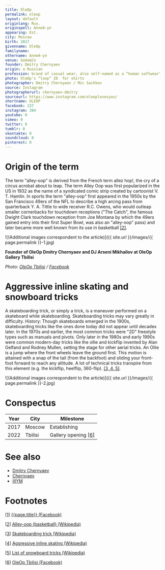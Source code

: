 ```yaml
---
title: OleOp
permalink: oleop
layout: default
originlang: Rus.
originspell: Аллей-уп
appearing: Est.
city: Moscow
birth: 2017
givenname: OleOp
familyname:
othername: Аллей-уп
venue: Goma&Co
founder: Dmitry Chernyaev
origin: a Russian
profession: brand of casual wear, also self-named as a “human softwear” and founded by artist Dmitry Chernyaev (Дмитрий Черняев)
photo: OleOp's “loop” ID  for shirts
photographer: Dmitry Chernyaev / Mic Sachkov
source: Instagram
photographerurl: chernyaev-dmitry
sourceurl: https://www.instagram.com/oleoplovesyou/
shortname: OLEOP
facebook: 237
instagram: 384
youtube: 0
vimeo: 0
twitter: 0
tumblr: 0
vkontakte: 0
soundcloud: 0
pinterest: 0
---
```


# Origin of the term

The term "alley-oop" is derived from the French term allez hop!, the cry of a circus acrobat about to leap. The term Alley Oop was first popularized in the US in 1932 as the name of a syndicated comic strip created by cartoonist V. T. Hamlin. In sports the term "alley-oop" first appeared in the 1950s by the San Francisco 49ers of the NFL to describe a high arcing pass from quarterback Y. A. Tittle to wide receiver R.C. Owens, who would outleap smaller cornerbacks for touchdown receptions ("The Catch", the famous Dwight Clark touchdown reception from Joe Montana by which the 49ers gained entry into their first Super Bowl, was also an "alley-oop" pass) and later became more well known from its use in basketball <span id="a2">[\[2\]](#f2)</span>.

![(Additional images correspondent to the article)]({{ site.url }}/images/{{ page.permalink }}-1.jpg)

**Founder of OleOp Dmitry Chernyaev and DJ Arseni Mikhailov at OleOp Gallery Tbilisi**

*Photo: [OleOp Tbilisi](https://www.facebook.com/groups/oleoptbilisi) / [Facebook](https://www.facebook.com/photo/?fbid=521955149944352&set=gm.1308084379959641&idorvanity=1278761379558608)*

# Aggressive inline skating and snowboard tricks

A skateboarding trick, or simply a trick, is a maneuver performed on a skateboard while skateboarding. Skateboarding tricks may vary greatly in difficulty. History: Though skateboards emerged in the 1900s, skateboarding tricks like the ones done today did not appear until decades later. In the 1970s and earlier, the most common tricks were "2D" freestyle types such as manuals and pivots. Only later in the 1980s and early 1990s were common modern-day tricks like the ollie and kickflip invented by Alan Gelfand and Rodney Mullen, setting the stage for other aerial tricks. An Ollie is a jump where the front wheels leave the ground first. This motion is attained with a snap of the tail (from the backfoot) and sliding your front-foot forward to reach any altitude. A lot of technical tricks transpire from this element (e.g. the kickflip, heelflip, 360-flip). <span id="a3">[\[3, 4, 5\]](#f3)</span>.

![(Additional images correspondent to the article)]({{ site.url }}/images/{{ page.permalink }}-2.jpg)

# Conspectus

|Year|City|Milestone|
|-|-|-|
|2017|Moscow|Establishing|
|2022|Tbilisi|Gallery opening <span id="a6">[\[6\]](#f6)</span>|

# See also

+ [Dmitry Chernyaev](chernyaev-dmitry)
+ [Chernyaev](chernyaev)
+ [IIIYM](iiiym)

# Footnotes

[[1]](#a1) <span id="f1"></span> [{{page.title}} (Facebook)](https://www.facebook.com/oleoplovesyou/)

[[2]](#a2) <span id="f2"></span> [Alley-oop (basketball) (Wikipedia)](https://en.wikipedia.org/wiki/Alley-oop_(basketbal))

[[3]](#a3) <span id="f3"></span> [Skateboarding trick (Wikipedia)](https://en.wikipedia.org/wiki/Skateboarding_trick)

[[4]](#a3) <span id="f3"></span> [Aggressive inline skating (Wikipedia)](https://en.wikipedia.org/wiki/Aggressive_inline_skating#Alley-oop)

[[5]](#a3) <span id="f3"></span> [List of snowboard tricks (Wikipedia)](https://en.wikipedia.org/wiki/List_of_snowboard_tricks#Spins)

[[6]](#a6) <span id="f6"></span> [OleOp Tbilisi (Facebook)](https://www.facebook.com/groups/oleoptbilisi/reels)
